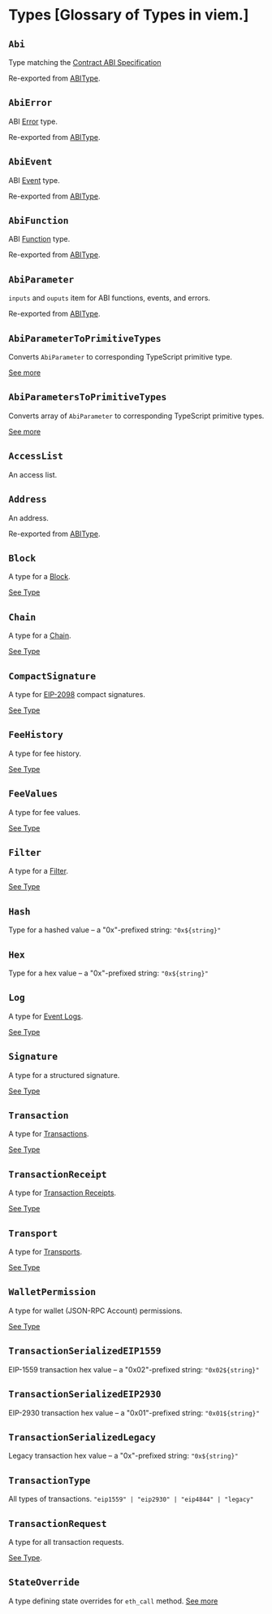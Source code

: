# Types [Glossary of Types in viem.]

## `Abi`

Type matching the [Contract ABI Specification](https://docs.soliditylang.org/en/latest/abi-spec#json)

Re-exported from [ABIType](https://abitype.dev/api/types#abi).

## `AbiError`

ABI [Error](https://docs.soliditylang.org/en/latest/abi-spec#errors) type.

Re-exported from [ABIType](https://abitype.dev/api/types#abierror).

## `AbiEvent`

ABI [Event](https://docs.soliditylang.org/en/latest/abi-spec#events) type.

Re-exported from [ABIType](https://abitype.dev/api/types#abievent).

## `AbiFunction`

ABI [Function](https://docs.soliditylang.org/en/latest/abi-spec#argument-encoding) type.

Re-exported from [ABIType](https://abitype.dev/api/types#abifunction).

## `AbiParameter`

`inputs` and `ouputs` item for ABI functions, events, and errors.

Re-exported from [ABIType](https://abitype.dev/api/types#abiparameter).

## `AbiParameterToPrimitiveTypes`

Converts `AbiParameter` to corresponding TypeScript primitive type.

[See more](https://abitype.dev/api/utilities#abiparametertoprimitivetype)

## `AbiParametersToPrimitiveTypes`

Converts array of `AbiParameter` to corresponding TypeScript primitive types.

[See more](https://abitype.dev/api/utilities#abiparameterstoprimitivetypes)

## `AccessList`

An access list.

## `Address`

An address.

Re-exported from [ABIType](https://abitype.dev/api/types#address).

## `Block`

A type for a [Block](/docs/glossary/terms#block).

[See Type](https://github.com/wevm/viem/blob/main/src/types/block.ts)

## `Chain`

A type for a [Chain](/docs/glossary/terms#chain).

[See Type](https://github.com/wevm/viem/blob/main/src/types/chain.ts)

## `CompactSignature`

A type for [EIP-2098](https://eips.ethereum.org/EIPS/eip-2098) compact signatures.

[See Type](https://github.com/wevm/viem/blob/main/src/types/misc.ts)

## `FeeHistory`

A type for fee history.

[See Type](https://github.com/wevm/viem/blob/main/src/types/fee.ts)

## `FeeValues`

A type for fee values.

[See Type](https://github.com/wevm/viem/blob/main/src/types/fee.ts)

## `Filter`

A type for a [Filter](/docs/glossary/terms#filter).

[See Type](https://github.com/wevm/viem/blob/main/src/types/filter.ts)

## `Hash`

Type for a hashed value – a "0x"-prefixed string: `"0x${string}"`

## `Hex`

Type for a hex value – a "0x"-prefixed string: `"0x${string}"`

## `Log`

A type for [Event Logs](/docs/glossary/terms#event-log).

[See Type](https://github.com/wevm/viem/blob/main/src/types/log.ts)

## `Signature`

A type for a structured signature.

[See Type](https://github.com/wevm/viem/blob/main/src/types/misc.ts)

## `Transaction`

A type for [Transactions](/docs/glossary/terms#transaction).

[See Type](https://github.com/wevm/viem/blob/main/src/types/transaction.ts)

## `TransactionReceipt`

A type for [Transaction Receipts](/docs/glossary/terms#transaction-receipt).

[See Type](https://github.com/wevm/viem/blob/main/src/types/transaction.ts)

## `Transport`

A type for [Transports](/docs/glossary/terms#transports).

[See Type](https://github.com/wevm/viem/blob/main/src/clients/transports/createTransport.ts)

## `WalletPermission`

A type for wallet (JSON-RPC Account) permissions.

[See Type](https://github.com/wevm/viem/blob/main/src/types/eip1193.ts)

## `TransactionSerializedEIP1559`

EIP-1559 transaction hex value – a "0x02"-prefixed string: `"0x02${string}"`

## `TransactionSerializedEIP2930`

EIP-2930 transaction hex value – a "0x01"-prefixed string: `"0x01${string}"`

## `TransactionSerializedLegacy`

Legacy transaction hex value – a "0x"-prefixed string: `"0x${string}"`

## `TransactionType`

All types of transactions. `"eip1559" | "eip2930" | "eip4844" | "legacy"`

## `TransactionRequest`

A type for all transaction requests.

[See Type](https://github.com/wevm/viem/blob/main/src/types/transaction.ts).

## `StateOverride`

A type defining state overrides for `eth_call` method. [See more](https://geth.ethereum.org/docs/interacting-with-geth/rpc/ns-eth#eth-call)
